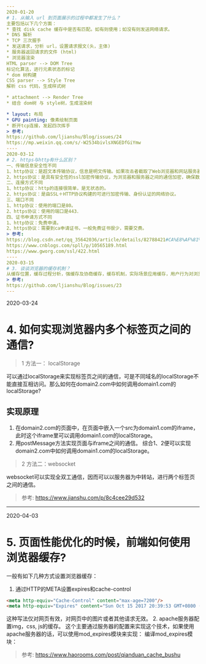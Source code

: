 ```yaml
---
2020-01-20
# 1. 从输入 url 到页面展示的过程中都发生了什么？
主要包括以下几个方面：  
* 查找 disk cache 缓存中是否有匹配。如有则使用；如没有则发送网络请求。
* DNS 解析
* TCP 三次握手
* 发送请求，分析 url，设置请求报文(头，主体)
* 服务器返回请求的文件 (html)
* 浏览器渲染
HTML parser --> DOM Tree
标记化算法，进行元素状态的标记
* dom 树构建
CSS parser --> Style Tree
解析 css 代码，生成样式树

* attachment --> Render Tree
* 结合 dom树 与 style树，生成渲染树

* layout: 布局
* GPU painting: 像素绘制页面
* 断开tcp连接，发起四次挥手
> 参考: 
https://github.com/ljianshu/Blog/issues/24
https://mp.weixin.qq.com/s/-W2534bivlsXNGEDfGiYmw
----
2020-03-12
# 2. https与http有什么区别？
一、传输信息安全性不同  
1、http协议：是超文本传输协议，信息是明文传输。如果攻击者截取了Web浏览器和网站服务器之间的传输报文，就可以直接读懂其中的信息。  
2、https协议：是具有安全性的ssl加密传输协议，为浏览器和服务器之间的通信加密，确保数据传输的安全。  
二、连接方式不同  
1、http协议：http的连接很简单，是无状态的。
2、https协议：是由SSL＋HTTP协议构建的可进行加密传输、身份认证的网络协议。  
三、端口不同  
1、http协议：使用的端口是80。
2、https协议：使用的端口是443．
四、证书申请方式不同
1、http协议：免费申请。
2、https协议：需要到ca申请证书，一般免费证书很少，需要交费。
> 参考: 
https://blog.csdn.net/qq_35642036/article/details/82788421#CA%E8%AF%81%E4%B9%A6%E7%9A%84%E7%94%B3%E8%AF%B7%E5%8F%8A%E5%85%B6%E4%BD%BF%E7%94%A8%E8%BF%87%E7%A8%8B
https://www.cnblogs.com/spll/p/10565189.html
https://www.gworg.com/ssl/422.html
----
2020-03-15
# 3. 谈谈浏览器的缓存机制？
从缓存位置，缓存过程分析，强缓存及协商缓存，缓存机制，实际场景应用缓存，用户行为对浏览器缓存的影响展开阐述。
> 参考: 
https://github.com/ljianshu/Blog/issues/23
---
```

2020-03-24
# 4. 如何实现浏览器内多个标签页之间的通信?
>1 方法一：  localStorage  

可以通过localStorage来实现标签页之间的通信，可是不同域名的localStorage不能直接互相访问。那么如何在domain2.com中如何调用domain1.com的localStorage?
## 实现原理
1. 在domain2.com的页面中，在页面中嵌入一个src为domain1.com的iframe，此时这个iframe里可以调用domain1.com的localStorage。
2. 用postMessage方法实现页面与iframe之间的通信。
综合1、2便可以实现domain2.com中如何调用domain1.com的localStorage。
>2 方法二：websocket

websocket可以实现全双工通信，因而可以以服务器为中转站，进行两个标签页之间的通信。
> 参考: https://www.jianshu.com/p/8c4cee29d532
---
2020-04-03
# 5. 页面性能优化的时候，前端如何使用浏览器缓存?
一般有如下几种方式设置浏览器缓存：
1. 通过HTTP的META设置expires和cache-control
````html
<meta http-equiv="Cache-Control" content="max-age=7200"/>
<meta http-equiv="Expires" content="Sun Oct 15 2017 20:39:53 GMT+0800 (CST)"/>
````
这种写法仅对网页有效，对网页中的图片或者其他请求无效。
2. apache服务器配置img，css, js的缓存。
这个主要通过服务器的配置来实现这个技术，如果使用apache服务器的话，可以使用mod_expires模块来实现：
编译mod_expires模块：
> 参考: https://www.haorooms.com/post/qianduan_cache_bushu







